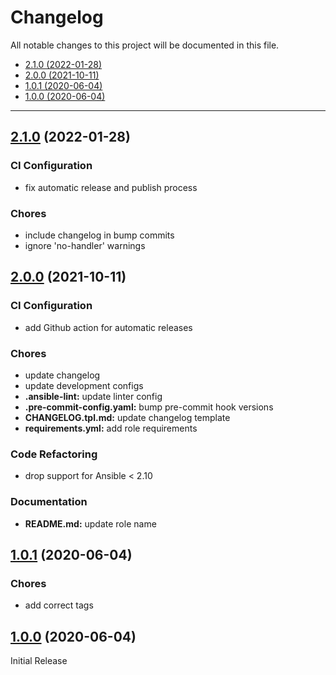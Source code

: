 # Changelog

All notable changes to this project will be documented in this file.

- [2.1.0 (2022-01-28)](#2.1.0-2022-01-28)
- [2.0.0 (2021-10-11)](#200-2021-10-11)
- [1.0.1 (2020-06-04)](#101-2020-06-04)
- [1.0.0 (2020-06-04)](#100-2020-06-04)

---

<a name="2.1.0"></a>
## [2.1.0](https://github.com/aisbergg/ansible-role-lm-sensors/compare/v2.0.0...2.1.0) (2022-01-28)

### CI Configuration

- fix automatic release and publish process

### Chores

- include changelog in bump commits
- ignore 'no-handler' warnings


<a name="2.0.0"></a>
## [2.0.0](https://github.com/aisbergg/ansible-role-lm-sensors/compare/v1.0.1...v2.0.0) (2021-10-11)

### CI Configuration

- add Github action for automatic releases

### Chores

- update changelog
- update development configs
- **.ansible-lint:** update linter config
- **.pre-commit-config.yaml:** bump pre-commit hook versions
- **CHANGELOG.tpl.md:** update changelog template
- **requirements.yml:** add role requirements

### Code Refactoring

- drop support for Ansible < 2.10

### Documentation

- **README.md:** update role name


<a name="1.0.1"></a>
## [1.0.1](https://github.com/aisbergg/ansible-role-lm-sensors/compare/v1.0.0...v1.0.1) (2020-06-04)

### Chores

- add correct tags


<a name="1.0.0"></a>
## [1.0.0]() (2020-06-04)

Initial Release
